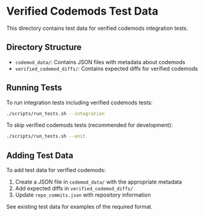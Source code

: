 # Verified Codemods Test Data

This directory contains test data for verified codemods integration tests.

## Directory Structure

- `codemod_data/`: Contains JSON files with metadata about codemods
- `verified_codemod_diffs/`: Contains expected diffs for verified codemods

## Running Tests

To run integration tests including verified codemods tests:

```bash
./scripts/run_tests.sh --integration
```

To skip verified codemods tests (recommended for development):

```bash
./scripts/run_tests.sh --unit
```

## Adding Test Data

To add test data for verified codemods:

1. Create a JSON file in `codemod_data/` with the appropriate metadata
2. Add expected diffs in `verified_codemod_diffs/`
3. Update `repo_commits.json` with repository information

See existing test data for examples of the required format.

